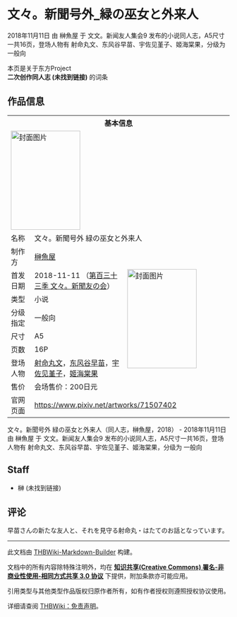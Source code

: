 # 文々。新聞号外_緑の巫女と外来人

<!-- source html: G:\repos\THBWiki-Markdown-Builder\THBWikiMarkdown\Temp\main\7\70\ns0%3A%E6%96%87%E3%80%85%E3%80%82%E6%96%B0%E8%81%9E%E5%8F%B7%E5%A4%96_%E7%B7%91%E3%81%AE%E5%B7%AB%E5%A5%B3%E3%81%A8%E5%A4%96%E6%9D%A5%E4%BA%BA.html -->

2018年11月11日 由 榊魚屋 于 文文。新闻友人集会9 发布的小说同人志，A5尺寸一共16页，登场人物有 射命丸文、东风谷早苗、宇佐见堇子、姬海棠果，分级为 一般向

本页是关于东方Project  
 **二次创作同人志 (未找到链接)** 的词条

## 作品信息

<table><tbody><tr><th colspan="3">基本信息</th></tr><tr><td class="cover-artwork-mobile" colspan="2"><a href="./文件-文々。新聞号外_緑の巫女と外来人封面.jpg.md" class="image" title="封面图片"><img alt="封面图片" src="https://upload.thwiki.cc/thumb/c/ca/%E6%96%87%E3%80%85%E3%80%82%E6%96%B0%E8%81%9E%E5%8F%B7%E5%A4%96_%E7%B7%91%E3%81%AE%E5%B7%AB%E5%A5%B3%E3%81%A8%E5%A4%96%E6%9D%A5%E4%BA%BA%E5%B0%81%E9%9D%A2.jpg/157px-%E6%96%87%E3%80%85%E3%80%82%E6%96%B0%E8%81%9E%E5%8F%B7%E5%A4%96_%E7%B7%91%E3%81%AE%E5%B7%AB%E5%A5%B3%E3%81%A8%E5%A4%96%E6%9D%A5%E4%BA%BA%E5%B0%81%E9%9D%A2.jpg" decoding="async" loading="lazy" width="157" height="224" srcset="https://upload.thwiki.cc/thumb/c/ca/%E6%96%87%E3%80%85%E3%80%82%E6%96%B0%E8%81%9E%E5%8F%B7%E5%A4%96_%E7%B7%91%E3%81%AE%E5%B7%AB%E5%A5%B3%E3%81%A8%E5%A4%96%E6%9D%A5%E4%BA%BA%E5%B0%81%E9%9D%A2.jpg/236px-%E6%96%87%E3%80%85%E3%80%82%E6%96%B0%E8%81%9E%E5%8F%B7%E5%A4%96_%E7%B7%91%E3%81%AE%E5%B7%AB%E5%A5%B3%E3%81%A8%E5%A4%96%E6%9D%A5%E4%BA%BA%E5%B0%81%E9%9D%A2.jpg 1.5x, https://upload.thwiki.cc/thumb/c/ca/%E6%96%87%E3%80%85%E3%80%82%E6%96%B0%E8%81%9E%E5%8F%B7%E5%A4%96_%E7%B7%91%E3%81%AE%E5%B7%AB%E5%A5%B3%E3%81%A8%E5%A4%96%E6%9D%A5%E4%BA%BA%E5%B0%81%E9%9D%A2.jpg/315px-%E6%96%87%E3%80%85%E3%80%82%E6%96%B0%E8%81%9E%E5%8F%B7%E5%A4%96_%E7%B7%91%E3%81%AE%E5%B7%AB%E5%A5%B3%E3%81%A8%E5%A4%96%E6%9D%A5%E4%BA%BA%E5%B0%81%E9%9D%A2.jpg 2x" data-file-width="593" data-file-height="844"></a></td>
</tr><tr><td class="label">名称</td><td colspan="2"> 文々。新聞号外 緑の巫女と外来人 </td></tr><tr><td class="label">制作方</td><td><a href="./榊魚屋.md" title="榊魚屋">榊魚屋</a></td><td class="cover-artwork" rowspan="8" style="min-width:224px;"><a href="./文件-文々。新聞号外_緑の巫女と外来人封面.jpg.md" class="image" title="封面图片"><img alt="封面图片" src="https://upload.thwiki.cc/thumb/c/ca/%E6%96%87%E3%80%85%E3%80%82%E6%96%B0%E8%81%9E%E5%8F%B7%E5%A4%96_%E7%B7%91%E3%81%AE%E5%B7%AB%E5%A5%B3%E3%81%A8%E5%A4%96%E6%9D%A5%E4%BA%BA%E5%B0%81%E9%9D%A2.jpg/157px-%E6%96%87%E3%80%85%E3%80%82%E6%96%B0%E8%81%9E%E5%8F%B7%E5%A4%96_%E7%B7%91%E3%81%AE%E5%B7%AB%E5%A5%B3%E3%81%A8%E5%A4%96%E6%9D%A5%E4%BA%BA%E5%B0%81%E9%9D%A2.jpg" decoding="async" loading="lazy" width="157" height="224" srcset="https://upload.thwiki.cc/thumb/c/ca/%E6%96%87%E3%80%85%E3%80%82%E6%96%B0%E8%81%9E%E5%8F%B7%E5%A4%96_%E7%B7%91%E3%81%AE%E5%B7%AB%E5%A5%B3%E3%81%A8%E5%A4%96%E6%9D%A5%E4%BA%BA%E5%B0%81%E9%9D%A2.jpg/236px-%E6%96%87%E3%80%85%E3%80%82%E6%96%B0%E8%81%9E%E5%8F%B7%E5%A4%96_%E7%B7%91%E3%81%AE%E5%B7%AB%E5%A5%B3%E3%81%A8%E5%A4%96%E6%9D%A5%E4%BA%BA%E5%B0%81%E9%9D%A2.jpg 1.5x, https://upload.thwiki.cc/thumb/c/ca/%E6%96%87%E3%80%85%E3%80%82%E6%96%B0%E8%81%9E%E5%8F%B7%E5%A4%96_%E7%B7%91%E3%81%AE%E5%B7%AB%E5%A5%B3%E3%81%A8%E5%A4%96%E6%9D%A5%E4%BA%BA%E5%B0%81%E9%9D%A2.jpg/315px-%E6%96%87%E3%80%85%E3%80%82%E6%96%B0%E8%81%9E%E5%8F%B7%E5%A4%96_%E7%B7%91%E3%81%AE%E5%B7%AB%E5%A5%B3%E3%81%A8%E5%A4%96%E6%9D%A5%E4%BA%BA%E5%B0%81%E9%9D%A2.jpg 2x" data-file-width="593" data-file-height="844"></a></td>
</tr><tr><td class="label">首发日期</td><td>2018-11-11&#160;（<a href="/展会作品列表?e=%E6%96%87%E6%96%87%E3%80%82%E6%96%B0%E9%97%BB%E5%8F%8B%E4%BA%BA%E9%9B%86%E4%BC%9A%239">第百三十三季 文々。新聞友の会</a>）</td></tr><tr><td class="label">类型</td><td>小说</td></tr><tr><td class="label">分级指定</td><td>一般向</td></tr><tr><td class="label">尺寸</td><td>A5</td></tr><tr><td class="label">页数</td><td>16P</td></tr><tr><td class="label">登场人物</td><td><a href="./射命丸文.md" title="射命丸文">射命丸文</a>，<a href="./东风谷早苗.md" title="东风谷早苗">东风谷早苗</a>，<a href="./宇佐见堇子.md" title="宇佐见堇子">宇佐见堇子</a>，<a href="./姬海棠果.md" title="姬海棠果">姬海棠果</a></td></tr><tr><td class="label">售价</td><td>会场售价：200日元</td></tr>
<tr><td class="label">官网页面</td><td colspan="2"><a rel="nofollow" class="external free" href="https://www.pixiv.net/artworks/71507402">https://www.pixiv.net/artworks/71507402</a></td></tr></tbody></table>

文々。新聞号外 緑の巫女と外来人（同人志，榊魚屋，2018） - 2018年11月11日 由 榊魚屋 于 文文。新闻友人集会9 发布的小说同人志，A5尺寸一共16页，登场人物有 射命丸文、东风谷早苗、宇佐见堇子、姬海棠果，分级为 一般向

## Staff
- 榊 (未找到链接)


## 评论
  
早苗さんの新たな友人と、それを見守る射命丸・はたてのお話となっています。
  
  
  

  





---

此文档由 [THBWiki-Markdown-Builder](https://github.com/Delsin-Yu/THBWiki-Markdown-Builder) 构建。

文档中的所有内容除特殊注明外，均在 [**知识共享(Creative Commons) 署名-非商业性使用-相同方式共享 3.0 协议**](https://creativecommons.org/licenses/by-sa/3.0/deed.zh-hans) 下提供，附加条款亦可能应用。

引用类型与其他类型作品版权归原作者所有，如有作者授权则遵照授权协议使用。

详细请查阅 [THBWiki：免责声明](https://thbwiki.cc/THBWiki:%E5%85%8D%E8%B4%A3%E5%A3%B0%E6%98%8E)。


